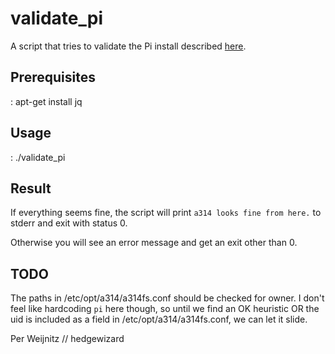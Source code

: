 # validate_pi

A script that tries to validate the Pi install described 
[here](https://github.com/niklasekstrom/a314/wiki/Installation-instructions).



## Prerequisites
: apt-get install jq



## Usage
: ./validate_pi



## Result
If everything seems fine, the script will print `a314 looks fine from here.` to stderr and exit with status 0.

Otherwise you will see an error message and get an exit other than 0.



## TODO
The paths in /etc/opt/a314/a314fs.conf should be checked for owner. I
don't feel like hardcoding `pi` here though, so until we find an OK
heuristic OR the uid is included as a field in
/etc/opt/a314/a314fs.conf, we can let it slide.



Per Weijnitz // hedgewizard
